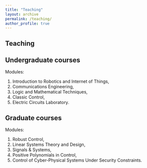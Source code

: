 ```yaml
---
title: "Teaching"
layout: archive
permalink: /teaching/
author_profile: true
---
```



## Teaching

## Undergraduate courses 

Modules: 
  1) Introduction to Robotics and Internet of Things,
  2) Communications Engineering,
  3) Logic and Mathematical Techniques,
  4) Classic Control,
  5) Electric Circuits Laboratory. 


## Graduate courses  

Modules: 
  1) Robust Control,
  2) Linear Systems Theory and Design,
  3) Signals & Systems,
  4) Positive Polynomials in Control,
  5) Control of Cyber-Physical Systems Under Security Constraints.



